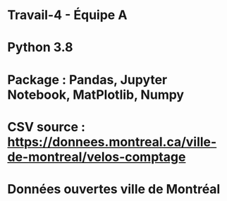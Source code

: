 # Travail-4 - Équipe A 
# Python 3.8
# Package : Pandas, Jupyter Notebook, MatPlotlib, Numpy 
# CSV source : https://donnees.montreal.ca/ville-de-montreal/velos-comptage
# Données ouvertes ville de Montréal
